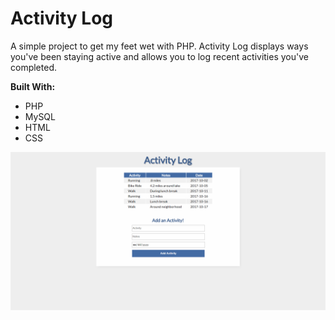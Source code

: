 # Activity Log

A simple project to get my feet wet with PHP. Activity Log displays ways you've been staying active and allows you to log recent activities you've completed.

__Built With:__
* PHP
* MySQL
* HTML
* CSS

![Activity Log](https://github.com/Ziyal/Activity-Log/blob/master/screenshot.png "Activity Log")

